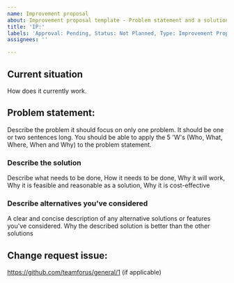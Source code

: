 ```yaml
---
name: Improvement proposal
about: Improvement proposal template - Problem statement and a solution
title: 'IP:'
labels: 'Approval: Pending, Status: Not Planned, Type: Improvement Proposal'
assignees: ''

---
```


## Current situation
How does it currently work.

## Problem statement:
Describe the problem it should focus on only one problem. It should be one or two sentences long. You should be able to apply the 5 'W's (Who, What, Where, When and Why) to the problem statement. 

### Describe the solution
Describe what needs to be done, How it needs to be done, Why it will work, Why it is feasible and reasonable as a solution, Why it is cost-effective

### Describe alternatives you've considered
A clear and concise description of any alternative solutions or features you've considered. Why the described solution is better than the other solutions

## Change request issue:
https://github.com/teamforus/general/1 (if applicable)
